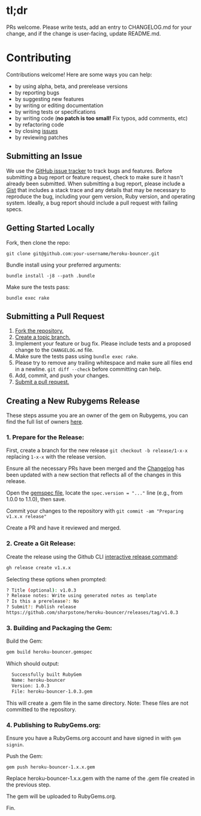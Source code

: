 # tl;dr

PRs welcome. Please write tests, add an entry to CHANGELOG.md for your
change, and if the change is user-facing, update README.md.

# Contributing

Contributions welcome! Here are some ways you can help:

* by using alpha, beta, and prerelease versions
* by reporting bugs
* by suggesting new features
* by writing or editing documentation
* by writing tests or specifications
* by writing code (**no patch is too small!** Fix typos, add comments, etc)
* by refactoring code
* by closing [issues][]
* by reviewing patches

[issues]: https://github.com/heroku/heroku-bouncer/issues

## Submitting an Issue

We use the [GitHub issue tracker][issues] to track bugs and features.
Before submitting a bug report or feature request, check to make sure it
hasn't already been submitted. When submitting a bug report, please
include a [Gist][] that includes a stack trace and any details that may
be necessary to reproduce the bug, including your gem version, Ruby
version, and operating system.  Ideally, a bug report should include a
pull request with failing specs.

[Gist]: https://gist.github.com/

## Getting Started Locally

Fork, then clone the repo:

    git clone git@github.com:your-username/heroku-bouncer.git

Bundle install using your preferred arguments:

    bundle install -j8 --path .bundle

Make sure the tests pass:

    bundle exec rake

## Submitting a Pull Request

1. [Fork the repository.][fork]
2. [Create a topic branch.][branch]
3. Implement your feature or bug fix. Please include tests and a
   proposed change to the `CHANGELOG.md` file.
4. Make sure the tests pass using `bundle exec rake`.
5. Please try to remove any trailing whitespace and make sure all files
   end in a newline. `git diff --check` before committing can help.
6. Add, commit, and push your changes.
7. [Submit a pull request.][pr]

[fork]: http://help.github.com/fork-a-repo/
[branch]: http://learn.github.com/p/branching.html
[pr]: http://help.github.com/send-pull-requests/

## Creating a New Rubygems Release

These steps assume you are an owner of the gem on Rubygems, you can find the full list of owners [here](https://rubygems.org/gems/heroku-bouncer).

### 1. Prepare for the Release:

First, create a branch for the new release `git checkout -b release/1-x-x` replacing `1-x-x` with the release version.

Ensure all the necessary PRs have been merged and the [Changelog](https://github.com/sharpstone/heroku-bouncer/blob/master/CHANGELOG.md) has been updated with a new section that reflects all of the changes in this release.

Open the [gemspec file](https://github.com/sharpstone/heroku-bouncer/blob/db91a01c602790b043c96356562dcc72149402f8/heroku-bouncer.gemspec#L3), locate the `spec.version = "..."` line (e.g., from 1.0.0 to 1.1.0), then save.

Commit your changes to the repository with `git commit -am "Preparing v1.x.x release"`

Create a PR and have it reviewed and merged.

### 2. Create a Git Release:

Create the release using the Github CLI [interactive release command](https://cli.github.com/manual/gh_release_create):

```bash
gh release create v1.x.x
```

Selecting these options when prompted:

```bash
? Title (optional): v1.0.3
? Release notes: Write using generated notes as template
? Is this a prerelease?: No
? Submit?: Publish release
https://github.com/sharpstone/heroku-bouncer/releases/tag/v1.0.3
```

### 3. Building and Packaging the Gem:

Build the Gem:

```bash
gem build heroku-bouncer.gemspec
```

Which should output:

```bash
  Successfully built RubyGem
  Name: heroku-bouncer
  Version: 1.0.3
  File: heroku-bouncer-1.0.3.gem
```

This will create a .gem file in the same directory. Note: These files are not committed to the repository.

### 4. Publishing to RubyGems.org:

Ensure you have a RubyGems.org account and have signed in with `gem signin`.

Push the Gem:

```
gem push heroku-bouncer-1.x.x.gem
```

Replace heroku-bouncer-1.x.x.gem with the name of the .gem file created in the previous step.

The gem will be uploaded to RubyGems.org.

Fin.
